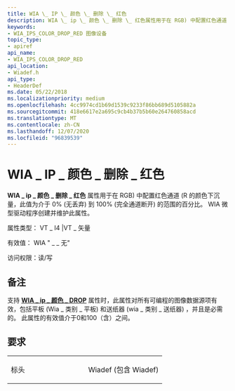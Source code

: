 ```yaml
---
title: WIA \_ IP \_ 颜色 \_ 删除 \_ 红色
description: WIA \_ ip \_ 颜色 \_ 删除 \_ 红色属性用于在 RGB) 中配置红色通道 (R 的颜色下沉量，此值的范围为 0 (不) 到 100 (完全通道重) 的百分比。
keywords:
- WIA_IPS_COLOR_DROP_RED 图像设备
topic_type:
- apiref
api_name:
- WIA_IPS_COLOR_DROP_RED
api_location:
- Wiadef.h
api_type:
- HeaderDef
ms.date: 05/22/2018
ms.localizationpriority: medium
ms.openlocfilehash: 4cc9974cd1b69d1539c9233f86bb689d5105882a
ms.sourcegitcommit: 418e6617e2a695c9cb4b37b5b60e264760858acd
ms.translationtype: MT
ms.contentlocale: zh-CN
ms.lasthandoff: 12/07/2020
ms.locfileid: "96839539"
---
```

# <a name="wia_ips_color_drop_red"></a>WIA \_ IP \_ 颜色 \_ 删除 \_ 红色


**WIA \_ ip \_ 颜色 \_ 删除 \_ 红色** 属性用于在 RGB) 中配置红色通道 (R 的颜色下沉量，此值为介于 0% (无丢弃) 到 100% (完全通道断开) 的范围的百分比。 WIA 微型驱动程序创建并维护此属性。



属性类型： VT \_ I4 |VT \_ 矢量

有效值： WIA " \_ \_ 无"

访问权限：读/写

<a name="remarks"></a>备注
-------

支持 [**WIA \_ ip \_ 颜色 \_ DROP**](wia-ips-color-drop.md) 属性时，此属性对所有可编程的图像数据源项有效，包括平板 (Wia \_ 类别 \_ 平板) 和送纸器 (wia \_ 类别 \_ 送纸器) ，并且是必需的。 此属性的有效值介于0和100（含）之间。

<a name="requirements"></a>要求
------------

<table>
<colgroup>
<col width="50%" />
<col width="50%" />
</colgroup>
<tbody>
<tr class="odd">
<td><p>标头</p></td>
<td>Wiadef (包含 Wiadef) </td>
</tr>
</tbody>
</table>

 

 





